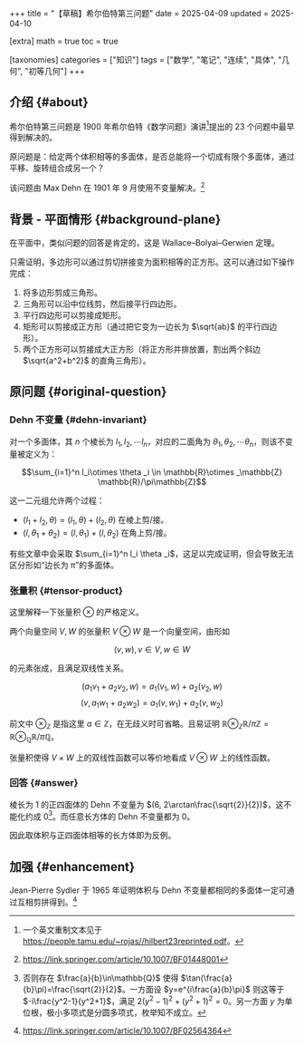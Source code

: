 +++
title = "【草稿】希尔伯特第三问题"
date = 2025-04-09
updated = 2025-04-10

[extra]
math = true
toc = true

[taxonomies]
categories = ["知识"]
tags = ["数学", "笔记", "连续", "具体", "几何", "初等几何"]
+++

## 介绍 {#about}
希尔伯特第三问题是 1900 年希尔伯特《数学问题》演讲[^hilbert23reprinted]提出的 23 个问题中最早得到解决的。

原问题是：给定两个体积相等的多面体，是否总能将一个切成有限个多面体，通过平移、旋转组合成另一个？

该问题由 Max Dehn 在 1901 年 9 月使用不变量解决。[^paper-dehn]

## 背景 - 平面情形 {#background-plane}
在平面中，类似问题的回答是肯定的，这是 Wallace–Bolyai–Gerwien 定理。

只需证明，多边形可以通过剪切拼接变为面积相等的正方形。这可以通过如下操作完成：
1. 将多边形剪成三角形。
2. 三角形可以沿中位线剪，然后接平行四边形。
3. 平行四边形可以剪接成矩形。
4. 矩形可以剪接成正方形（通过把它变为一边长为 $\sqrt{ab}$ 的平行四边形）。
5. 两个正方形可以剪接成大正方形（将正方形并排放置，割出两个斜边 $\sqrt{a^2+b^2}$ 的直角三角形）。

## 原问题 {#original-question}
### Dehn 不变量 {#dehn-invariant}
对一个多面体，其 $n$ 个棱长为 $l_1, l_2, \cdots l_n$，对应的二面角为 $\theta _1, \theta _2, \cdots \theta _n$，则该不变量被定义为：

$$\sum_{i=1}^n l_i\otimes \theta _i \in \mathbb{R}\otimes _\mathbb{Z} \mathbb{R}/\pi\mathbb{Z}$$

这一二元组允许两个过程：
- $(l_1 + l_2, \theta) = (l_1, \theta) + (l_2, \theta)$ 在棱上剪/接。
- $(l, \theta _1 + \theta _2) = (l, \theta _1) + (l, \theta _2)$ 在角上剪/接。

有些文章中会采取 $\sum_{i=1}^n l_i \theta _i$，这足以完成证明，但会导致无法区分形如“边长为 π”的多面体。

### 张量积 {#tensor-product}
这里解释一下张量积 $\otimes$ 的严格定义。

两个向量空间 $V,W$ 的张量积 $V\otimes W$ 是一个向量空间，由形如

$$(v, w), v\in V, w\in W$$

的元素张成，且满足双线性关系。

$$(a_1v_1 + a_2v_2, w) = a_1(v_1, w) + a_2(v_2, w)$$
$$(v, a_1w_1 + a_2w_2) = a_1(v, w_1) + a_2(v, w_2)$$

前文中 $\otimes _\mathbb{Z}$ 是指这里 $a\in \mathbb{Z}$，在无歧义时可省略。且易证明 $\mathbb{R}\otimes _\mathbb{Z} \mathbb{R}/\pi\mathbb{Z} = \mathbb{R}\otimes _\mathbb{Q} \mathbb{R}/\pi\mathbb{Q}$。

张量积使得 $V\times W$ 上的双线性函数可以等价地看成 $V\otimes W$ 上的线性函数。

### 回答 {#answer}
棱长为 1 的正四面体的 Dehn 不变量为 $(6, 2\arctan\frac{\sqrt{2}}{2})$​，这不能化约成 0[^not-zero]。而任意长方体的 Dehn 不变量都为 0。

因此取体积与正四面体相等的长方体即为反例。

## 加强 {#enhancement}
Jean-Pierre Sydler 于 1965 年证明体积与 Dehn 不变量都相同的多面体一定可通过互相剪拼得到。[^paper-sydler]

[^hilbert23reprinted]: 一个英文重制文本见于 <https://people.tamu.edu/~rojas//hilbert23reprinted.pdf>。
[^paper-dehn]: <https://link.springer.com/article/10.1007/BF01448001>
[^not-zero]: 否则存在 $\frac{a}{b}\in\mathbb{Q}$ 使得 $\tan(\frac{a}{b}\pi)=\frac{\sqrt{2}}{2}$。一方面设 $y=e^{i\frac{a}{b}\pi}$ 则这等于 $-i\frac{y^2-1}{y^2+1}$，满足 $2(y^2-1)^2+(y^2+1)^2=0$。另一方面 $y$ 为单位根，极小多项式是分圆多项式，枚举知不成立。
[^paper-sydler]: <https://link.springer.com/article/10.1007/BF02564364>
